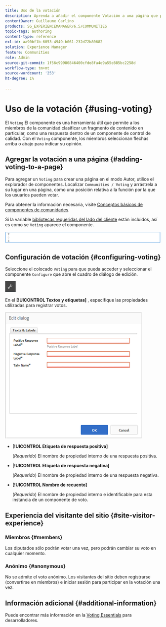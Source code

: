 ```yaml
---
title: Uso de la votación
description: Aprenda a añadir el componente Votación a una página que permita a los miembros de la comunidad conectados clasificar un contenido en particular, como una respuesta.
contentOwner: Guillaume Carlino
products: SG_EXPERIENCEMANAGER/6.5/COMMUNITIES
topic-tags: authoring
content-type: reference
exl-id: aa90bf1b-6053-4949-b061-232d72b80682
solution: Experience Manager
feature: Communities
role: Admin
source-git-commit: 1f56c99980846400cfde8fa4e9a55e885bc2258d
workflow-type: tm+mt
source-wordcount: '253'
ht-degree: 1%

---
```


# Uso de la votación {#using-voting}

El `Voting` El componente es una herramienta útil que permite a los miembros de la comunidad clasificar un fragmento de contenido en particular, como una respuesta dentro de un componente de control de calidad. Con el `Voting` componente, los miembros seleccionan flechas arriba o abajo para indicar su opinión.

## Agregar la votación a una página {#adding-voting-to-a-page}

Para agregar un `Voting` para crear una página en el modo Autor, utilice el explorador de componentes. Localizar `Communities / Voting` y arrástrela a su lugar en una página, como una posición relativa a la función por la que los usuarios pueden votar.

Para obtener la información necesaria, visite [Conceptos básicos de componentes de comunidades](basics.md).

Si la variable [bibliotecas requeridas del lado del cliente](essentials-voting.md#essentials-for-client-side) están incluidos, así es como se `Voting` aparece el componente.

![componente de votación](assets/voting-component.png)

## Configuración de votación {#configuring-voting}

Seleccione el colocado `Voting` para que pueda acceder y seleccionar el componente `Configure` que abre el cuadro de diálogo de edición.

![configurar](assets/configure-new.png)

En el **[!UICONTROL Textos y etiquetas]** , especifique las propiedades utilizadas para registrar votos.

![etiqueta de votación](assets/voting-label.png)

* **[!UICONTROL Etiqueta de respuesta positiva]**

  (*Requerido*) El nombre de propiedad interno de una respuesta positiva.

* **[!UICONTROL Etiqueta de respuesta negativa]**

  (*Requerido*) El nombre de propiedad interno de una respuesta negativa.

* **[!UICONTROL Nombre de recuento]**

  (*Requerido*) El nombre de propiedad interno e identificable para esta instancia de un componente de voto.

## Experiencia del visitante del sitio {#site-visitor-experience}

### Miembros {#members}

Los diputados sólo podrán votar una vez, pero podrán cambiar su voto en cualquier momento.

### Anónimo {#anonymous}

No se admite el voto anónimo. Los visitantes del sitio deben registrarse (convertirse en miembros) e iniciar sesión para participar en la votación una vez.

## Información adicional {#additional-information}

Puede encontrar más información en la [Voting Essentials](essentials-voting.md) para desarrolladores.
